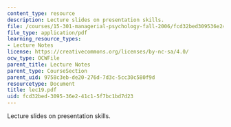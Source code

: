 ```yaml
---
content_type: resource
description: Lecture slides on presentation skills.
file: /courses/15-301-managerial-psychology-fall-2006/fcd32bed309536e241c15f7bc1bd7d23_lec19.pdf
file_type: application/pdf
learning_resource_types:
- Lecture Notes
license: https://creativecommons.org/licenses/by-nc-sa/4.0/
ocw_type: OCWFile
parent_title: Lecture Notes
parent_type: CourseSection
parent_uid: 9758c3eb-de20-276d-7d3c-5cc30c580f9d
resourcetype: Document
title: lec19.pdf
uid: fcd32bed-3095-36e2-41c1-5f7bc1bd7d23
---
```

Lecture slides on presentation skills.